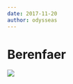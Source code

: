 ```yaml
---
date: 2017-11-20
author: odysseas
---
```

# Berenfaer



[![](https://2.bp.blogspot.com/-Bgqx6rz4b-4/WhMZ7g4HOgI/AAAAAAAABGc/wKLv8ZNdWncKPk2krKpcz5vEVQkNUrwpQCLcBGAs/s640/Berenfaer.jpg)](https://2.bp.blogspot.com/-Bgqx6rz4b-4/WhMZ7g4HOgI/AAAAAAAABGc/wKLv8ZNdWncKPk2krKpcz5vEVQkNUrwpQCLcBGAs/s1600/Berenfaer.jpg)





